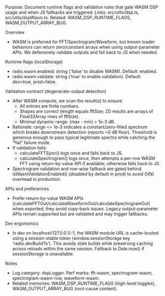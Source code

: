 Purpose: Document runtime flags and validation rules that gate WASM DSP usage and when JS fallbacks are triggered. Links: src/utils/dsp.ts, src/utils/dspWasm.ts. Related: WASM_DSP_RUNTIME_FLAGS, WASM_OUTPUT_ARRAY_BUG.

Overview

- WASM is preferred for FFT/Spectrogram/Waveform, but known loader behaviors can return zero/constant arrays when using output-parameter APIs. We defensively validate outputs and fall back to JS when needed.

Runtime flags (localStorage)

- radio.wasm.enabled: string ('false' to disable WASM). Default: enabled.
- radio.wasm.validate: string ('true' to enable validation). Default: dev=true, prod=false.

Validation contract (degenerate-output detection)

- After WASM compute, we scan the result(s) to ensure:
  - All entries are finite numbers.
  - Shapes are correct (length equals fftSize; 2D results are arrays of Float32Array rows of fftSize).
  - Minimal dynamic range: (max - min) > 1e-3 dB.
- Rationale: range <= 1e-3 indicates a constant/zero-filled spectrum which breaks downstream detection (reports ~0 dB floor). Threshold is generous enough to pass typical legitimate spectra while catching the “flat” failure mode.
- If validation fails:
  - calculateFFTSync() logs once and falls back to JS.
  - calculateSpectrogram() logs once, then attempts a per-row WASM FFT using return-by-value API if available; otherwise falls back to JS.
- Spectrogram validation and row-wise fallback are gated behind isWasmValidationEnabled() (disabled by default in prod) to avoid O(N) overhead in production.

APIs and preferences

- Prefer return-by-value WASM APIs (calculateFFTOut/calculateWaveformOut/calculateSpectrogramOut) when exported; they avoid copy-back issues. Legacy output-parameter APIs remain supported but are validated and may trigger fallbacks.

Dev ergonomics

- In dev on localhost/127.0.0.1/::1, the WASM module URL is cache-busted using a session-stable token (window.sessionStorage key 'radio.devBuildTs'). This avoids stale builds while preserving caching across reloads within the same session. Fallback to Date.now() if sessionStorage is unavailable.

Notes

- Log category: dspLogger. Perf marks: fft-wasm, spectrogram-wasm, spectrogram-wasm-row, waveform-wasm.
- Related memories: WASM_DSP_RUNTIME_FLAGS (high-level toggles), WASM_OUTPUT_ARRAY_BUG (root-cause context).
